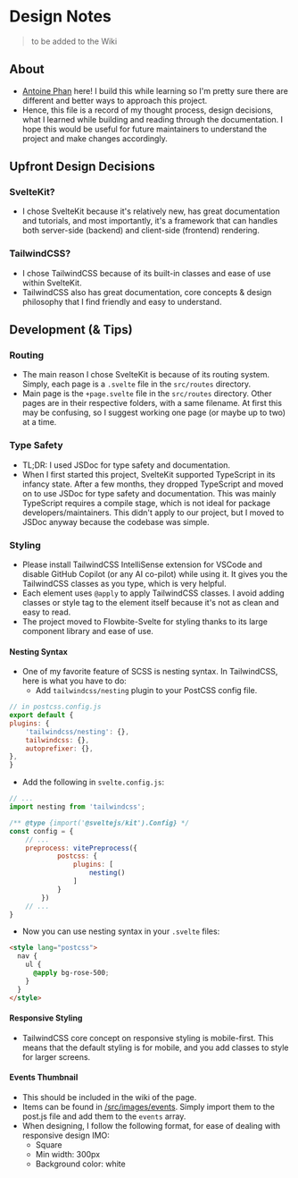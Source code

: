 # Design Notes 
> to be added to the Wiki

## About
- [Antoine Phan](https://github.com/notkaramel) here! I build this while learning so I'm pretty sure there are different and better ways to approach this project. 
- Hence, this file is a record of my thought process, design decisions, what I learned while building and reading through the documentation. I hope this would be useful for future maintainers to understand the project and make changes accordingly.

## Upfront Design Decisions
### SvelteKit?
- I chose SvelteKit because it's relatively new, has great documentation and tutorials, and most importantly, it's a framework that can handles both server-side (backend) and client-side (frontend) rendering. 

### TailwindCSS?
- I chose TailwindCSS because of its built-in classes and ease of use within SvelteKit. 
- TailwindCSS also has great documentation, core concepts & design philosophy that I find friendly and easy to understand.

## Development (& Tips)
### Routing
- The main reason I chose SvelteKit is because of its routing system. Simply, each page is a `.svelte` file in the `src/routes` directory.
- Main page is the `+page.svelte` file in the `src/routes` directory. Other pages are in their respective folders, with a same filename. At first this may be confusing, so I suggest working one page (or maybe up to two) at a time.

### Type Safety
- TL;DR: I used JSDoc for type safety and documentation.
- When I first started this project, SvelteKit supported TypeScript in its infancy state. After a few months, they dropped TypeScript and moved on to use JSDoc for type safety and documentation. This was mainly TypeScript requires a compile stage, which is not ideal for package developers/maintainers. This didn't apply to our project, but I moved to JSDoc anyway because the codebase was simple.

### Styling
- Please install TailwindCSS IntelliSense extension for VSCode and disable GitHub Copilot (or any AI co-pilot) while using it. It gives you the TailwindCSS classes as you type, which is very helpful.
- Each element uses `@apply` to apply TailwindCSS  classes. I avoid adding classes or style tag to the element itself because it's not as clean and easy to read.
- The project moved to Flowbite-Svelte for styling thanks to its large component library and ease of use.

#### Nesting Syntax
- One of my favorite feature of SCSS is nesting syntax. In TailwindCSS, here is what you have to do:
  - Add `tailwindcss/nesting` plugin to your PostCSS config file.
```js
// in postcss.config.js
export default {
plugins: {
    'tailwindcss/nesting': {},
    tailwindcss: {},
    autoprefixer: {},
},
}
```
  - Add the following in `svelte.config.js`:
```js
// ...
import nesting from 'tailwindcss';

/** @type {import('@sveltejs/kit').Config} */
const config = {
    // ...
    preprocess: vitePreprocess({
            postcss: {
                plugins: [
                    nesting()
                ]
            }
        })
    // ...
}

``` 
  - Now you can use nesting syntax in your `.svelte` files:
```html
<style lang="postcss">
  nav {
    ul {
      @apply bg-rose-500;
    }
  }    
</style>
```
#### Responsive Styling
- TailwindCSS core concept on responsive styling is mobile-first. This means that the default styling is for mobile, and you add classes to style for larger screens.

#### Events Thumbnail
- This should be included in the wiki of the page. 
- Items can be found in [/src/images/events](/src/images/events). Simply import them to the post.js file and add them to the `events` array.
- When designing, I follow the following format, for ease of dealing with responsive design IMO: 
  - Square
  - Min width: 300px
  - Background color: white

